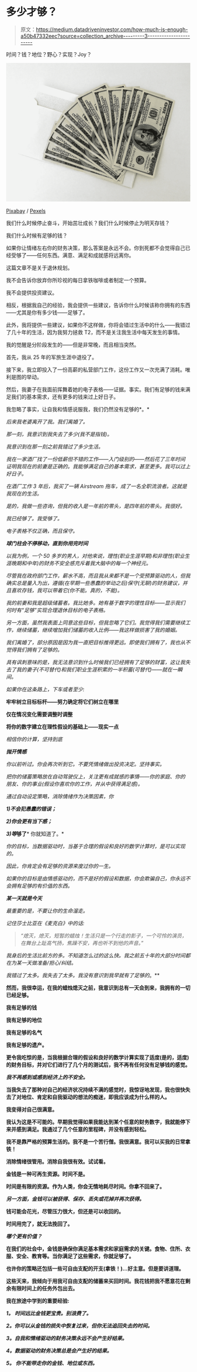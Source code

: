 # 多少才够？

> 原文：<https://medium.datadriveninvestor.com/how-much-is-enough-a50b47332eec?source=collection_archive---------3----------------------->

时间？钱？地位？野心？实现？Joy？

![](img/e81c47102ac1b27d17a6d8fa9acf0a0b.png)

[Pixabay](https://www.pexels.com/photo/abundance-achievement-bank-banknotes-534229/) / [Pexels](https://www.pexels.com)

我们什么时候停止奋斗，开始茁壮成长？我们什么时候停止为明天存钱？

我们什么时候有足够的钱？

如果你让情绪左右你的财务决策，那么答案是永远不会。你到死都不会觉得自己已经受够了——任何东西。满意、满足和成就感将远离你。

这篇文章不是关于退休规划。

我不会告诉你放弃你所珍视的每日拿铁咖啡或者制定一个预算。

我不会提供投资建议。

相反，根据我自己的经验，我会提供一些建议，告诉你什么时候该称你拥有的东西——尤其是你有多少钱——足够了。

此外，我将提供一些建议，如果你不这样做，你将会错过生活中的什么——我错过了几十年的生活，因为我努力拯救 T2，而不是关注我生活中每天发生的事情。

我的觉醒是分阶段发生的——但是非常晚，而且相当突然。

首先，我从 25 年的军旅生涯中退役了。

接下来，我立即投入了一份高薪的私营部门工作，这份工作又一次充满了消耗。唯利是图的举动。

然后，我妻子在我面前挥舞着她的电子表格——证据。事实。我们有足够的钱来满足我们的基本需求，还有更多的钱来过上好日子。

我忽略了事实，让自我和情感说服我，我们仍然没有足够的*。*

*后来我老婆离开了我。我们离婚了。*

*那一刻，我意识到我失去了多少(我不是指钱)。*

*我意识到在那一刻之前我错过了多少生活。*

*我在一家酒厂找了一份低薪但不错的工作——入门级别的——然后花了三年时间证明我现在的前妻是正确的。我能够满足自己的基本需求，甚至更多。我可以过上好日子。*

*在酒厂工作 3 年后，我买了一辆 Airstream 拖车，成了一名全职流浪者。这就是我现在的生活。*

*是的，我做一些咨询，但我的收入是一年前的零头，是四年前的零头。我很好。*

*我已经够了。我受够了。*

*电子表格不仅正确，而且保守。*

***球门柱会不停移动，直到你用完时间***

*以我为例，一个 50 多岁的男人，对他来说，理性(职业生涯早期)和非理性(职业生涯晚期和中年)的财务不安全感充斥着我大脑中的每一个神经元。*

*尽管我在政府部门工作，薪水不高，而且我从来都不是一个受预算驱动的人，但我确实总是量入为出，遵循(在早期一些愚蠢的举动之后)保守(无聊)的财务建议，并且喜欢存钱，我可以带着它(你不能。真的，不能)。*

*我的前妻和我是超级储蓄者。我比她多。她有基于数字的理性目标——显示我们何时有“足够”实现合理退休目标的电子表格。*

*另一方面，虽然我表面上同意这些目标，但我忽略了它们。我觉得我们需要继续工作，继续储蓄，继续增加我们储蓄的收入比例——我这样做损害了我的婚姻。*

*我们离婚了，部分原因是因为我一直把目标推得更远。即使我们拥有了，我也从不觉得我们拥有了足够的。*

*具有讽刺意味的是，我无法意识到什么时候我们已经拥有了足够的财富，这让我失去了我的妻子(不可替代)和我们职业生涯积累的一半积蓄(可替代)——就在一瞬间。*

*如果你在这条路上，下车或者至少:*

**牢牢树立目标标杆——努力确定将它们树立在哪里**

**仅在情况变化需要调整时调整**

**将你的数字建立在理性假设的基础上——现实一点**

*相信你的计算，坚持到底*

***抛开情感***

*你以前听过。你会再次听到它。不要凭情绪做出投资决定。坚持事实。*

*把你的储蓄策略放在自动驾驶仪上，关注更有成就感的事情——你的家庭、你的朋友、你的事业(假设你喜欢你的工作，并从中获得满足感)。*

*通过自动设定策略，消除情绪作为决策因素，你*

***1)不会犯愚蠢的错误；***

***2)你会更有当下感；***

***3)等*够了*** 你就知道了。*

*你的目标，当数据驱动时，当基于合理的假设和良好的数学计算时，是可以实现的。*

*因此，你肯定会有足够的资源来度过你的一生。*

*如果你的目标是由情感驱动的，而不是好的假设和数据，你会欺骗自己，你永远不会拥有足够的有价值的东西。*

***某一天就是今天***

*最重要的是，不要让你的生命溜走。*

*记住莎士比亚在《麦克白》中的话:*

> *“熄灭，熄灭，短暂的蜡烛！生活只是一个行走的影子，一个可怜的演员，在舞台上趾高气扬，焦躁不安，再也听不到他的声音。”*

*我身后的生活比前方的多。不知道怎么过的这么快。我之前五十年的大部分时间都在为某一天做准备/担心/纠结。*

*我错过了太多。我失去了太多。我没有意识到我早就有了足够的*。**

**然而，我很幸运，在我的蜡烛熄灭之前，我意识到总有一天会到来，我拥有的一切已经足够。**

**我有足够的钱**

****我有足够的地位****

****我有足够的名气****

****我有足够的遗产。****

**更令我吃惊的是，当我根据合理的假设和良好的数学计算实现了适度(是的，适度)的财务目标，并对它们进行了几个月的测试后，我不再有任何没有足够钱的感觉。**

*****我不再感到或感到经济上的不安全。*****

**当我失去了那种对自己的经济状况持续不满的感觉时，我惊讶地发现，我也很快失去了对地位、肯定和自我驱动的想法的痴迷，即我应该成为什么样的人。**

**我变得对自己很满意。**

**我认为这是不可能的。早期我觉得如果我能达到某个任意的财务数字，我就能停下来并感到满足。我通过了几个任意的里程碑，并没有感到轻松。**

**我不是靠严格的预算生活的。我不是一个苦行僧。我很满意。我可以买我的日常拿铁！**

**消除情绪很管用。消除自我很有效。试试看。**

****金钱是一种可再生资源。时间不是。****

**时间是有限的资源。作为人类，你会无情地耗尽时间。你拿不回来了。**

***另一方面，金钱可以被获得、保存、丢失或花掉并再次获得。***

**钱可能会花光，尽管压力很大，但还是可以收回的。**

**时间用完了，就无法挽回了。**

***哪个更有价值？***

**在我们的社会中，金钱是确保你满足基本需求和家庭需求的关键。食物、住所、衣服、安全、教育等。当你满足了这些需求，你就足够了。**

**也许你的策略还包括一些可自由支配的开支(拿铁！)…好主意。但是要讲道理。**

**这些天来，我倾向于用我可自由支配的储蓄来买回时间。我花钱把我不愿意花在剩余有限时间上的任务外包出去。**

****我在旅途中学到的重要经验:****

***1。* *时间远比金钱更宝贵。别浪费了。***

***2。你可以从金钱的损失中恢复过来，但你无法追回失去的时间。***

***3。自我和情绪驱动的财务决策永远不会产生好结果。***

***4。数据驱动的财务决策总是会产生好的结果。***

***5。* *你不能带走你的金钱、地位或东西。***
